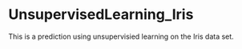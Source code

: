 # UnsupervisedLearning_Iris
This is a prediction using unsupervisied learning on the Iris data set.
